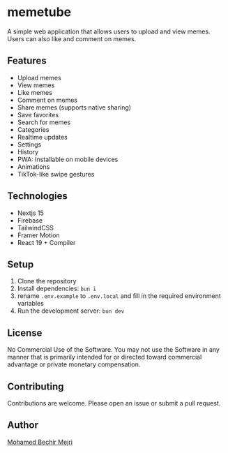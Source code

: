 # memetube

A simple web application that allows users to upload and view memes. Users can also like and comment on memes.

## Features

- Upload memes
- View memes
- Like memes
- Comment on memes
- Share memes (supports native sharing)
- Save favorites
- Search for memes
- Categories
- Realtime updates
- Settings
- History
- PWA: Installable on mobile devices
- Animations
- TikTok-like swipe gestures

## Technologies

- Nextjs 15
- Firebase
- TailwindCSS
- Framer Motion
- React 19 + Compiler

## Setup

1. Clone the repository
2. Install dependencies: `bun i`
3. rename `.env.example` to `.env.local` and fill in the required environment variables
4. Run the development server: `bun dev`

## License

No Commercial Use of the Software. You may not use the Software in any manner that is primarily intended for or directed toward commercial advantage or private monetary compensation.

## Contributing

Contributions are welcome. Please open an issue or submit a pull request.

## Author

[Mohamed Bechir Mejri](https://mohamedbechirmejri.dev)
